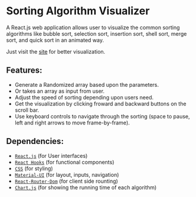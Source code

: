 # Sorting Algorithm Visualizer
A React.js web application allows user to visualize the common sorting algorithms like bubble sort, selection sort, insertion sort, shell sort, merge sort, and quick sort in an animated way.

Just visit the [site](https://jayus-sorting-visualizer.netlify.app) for better visualization.

## Features:

  - Generate a Randomized array based upon the parameters.
  - Or takes an array as input from user.
  - Adjust the speed of sorting depending upon users need.
  - Get the visualization by clicking froward and backward buttons on the scroll bar.
  - Use keyboard controls to navigate through the sorting (space to pause, left and right arrows to move frame-by-frame).

## Dependencies:

  - [`React.js`](https://www.w3schools.com/whatis/whatis_react.asp) (for User interfaces)
  - [`React Hooks`](https://www.javatpoint.com/react-hooks) (for functional components)
  - [`CSS`](https://www.w3schools.com/css/css_intro.asp) (for styling)
  - [`Material-UI`](https://mui.com/material-ui/getting-started/) (for layout, inputs, navigation)
  - [`React-Router-Dom`](https://www.javatpoint.com/react-router) (for client side rounting)
  - [`Chart.js`](https://www.chartjs.org/docs/latest/) (for showing the running time of each algorithm)
